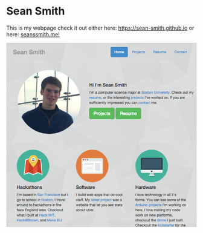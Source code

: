 Sean Smith
============

This is my webpage check it out either here: https://sean-smith.github.io or here: [seanssmith.me!](seanssmith.me)

![alt tag](https://raw.githubusercontent.com/sean-smith/sean-smith.github.io/master/frontpage.png)
